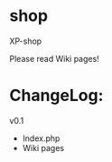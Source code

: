 shop
====

XP-shop

Please read Wiki pages!


ChangeLog:
==================


v0.1 
- Index.php
- Wiki pages
